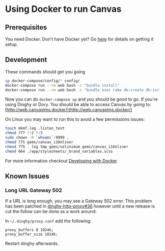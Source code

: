 # Using Docker to run Canvas
## Prerequisites

You need Docker. Don't have Docker yet? Go [here](getting_docker.md) for details on getting it setup.

## Development

These commands should get you going

```bash
cp docker-compose/config/* config/
docker-compose run --rm web bash -c "bundle install"
docker-compose run --rm web bash -c "bundle exec rake db:create db:initial_setup"
```

Now you can do `docker-compose up` and you should be good to go. If you're
using Dinghy or Dory. You should be able to access Canvas by going to: [http://web.canvaslms.docker/](http://web.canvaslms.docker/)

On Linux you may want to run this to avoid a few permissions issues:

```bash
touch mkmf.log .listen_test
chmod 777 !:2 !:3
sudo chown -R `whoami`:9999 .
chmod 775 gems/canvas_i18nliner
chmod 775 . log tmp gems/selinimum gems/canvas_i18nliner
chmod 664 ./app/stylesheets/_brand_variables.scss
```

For more information checkout [Developing with Docker](developing_with_docker.md)

## Known Issues

### Long URL Gateway 502

If a URL is long enough, you may see a Gateway 502 error. This problem
has been patched in [dinghy-http-proxy#36](https://github.com/codekitchen/dinghy-http-proxy/pull/36)
however until a new release is cut the follow can be done as a work
around:

In `~/.dinghy/proxy.conf` add the following:

    proxy_buffers 8 1024k;
    proxy_buffer_size 1024k;

Restart dinghy afterwards.
